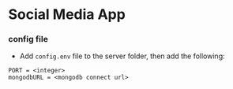 # Social Media App

### config file
- Add `config.env` file to the server folder, then add the following:
```
PORT = <integer>
mongodbURL = <mongodb connect url>
```